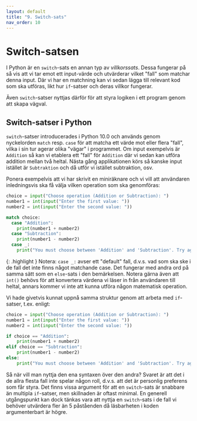 ```yaml
---
layout: default
title: "9. Switch-sats"
nav_order: 10
---
```


# Switch-satsen
I Python är en `switch`-sats en annan typ av _villkorssats_. Dessa fungerar på så vis att vi tar emot ett input-värde och utvärderar vilket "fall" som matchar denna input. Där vi har en matchning kan vi sedan lägga till relevant kod som ska utföras, likt hur `if`-satser och deras villkor fungerar.

Även `switch`-satser nyttjas därför för att styra logiken i ett program genom att skapa vägval.

## Switch-satser i Python
`switch`-satser introducerades i Python 10.0 och används genom nyckelorden `match` resp. `case` för att matcha ett värde mot eller flera "fall", vilka i sin tur agerar olika "vägar" i programmet. Om input exempelvis är `Addition` så kan vi etablera ett "fall" för `Addition` där vi sedan kan utföra addition mellan två heltal. Nästa gång applikationen körs så kanske input istället är `Subtraktion` och då utför vi istället subtraktion, osv.

Ponera exempelvis att vi har skrivit en miniräknare och vi vill att användaren inledningsvis ska få välja vilken operation som ska genomföras:
```python
choice = input("Choose operation (Addition or Subtraction): ")
number1 = int(input("Enter the first value: "))
number2 = int(input("Enter the second value: "))

match choice:
  case "Addition":
    print(number1 + number2)
  case "Subtraction":
    print(number1 - number2)
  case _:
    print("You must choose between 'Addition' and 'Subtraction'. Try again!")
```

{: .highlight }
Notera: `case _:` avser ett "default" fall, d.v.s. vad som ska ske i de fall det inte finns något matchande case. Det fungerar med andra ord på samma sätt som en `else`-sats i den bemärkelsen. Notera gärna även att `int()` behövs för att konvertera värdena vi läser in från användaren till heltal, annars kommer vi inte att kunna utföra någon matematisk operation.

Vi hade givetvis kunnat uppnå samma struktur genom att arbeta med `if`-satser, t.ex. enligt:
```python
choice = input("Choose operation (Addition or Subtraction): ")
number1 = int(input("Enter the first value: "))
number2 = int(input("Enter the second value: "))

if choice == "Addition":
    print(number1 + number2)
elif choice == "Subtraction":
    print(number1 - number2)
else:
    print("You must choose between 'Addition' and 'Subtraction'. Try again!")
```

Så när vill man nyttja den ena syntaxen över den andra? Svaret är att det i de allra flesta fall inte spelar någon roll, d.v.s. att det är personlig preferens som får styra. Det finns vissa argument för att en `switch`-sats är snabbare än multipla `if`-satser, men skillnaden är oftast minimal. En generell utgångspunkt kan dock tänkas vara att nyttja en `switch`-sats i de fall vi behöver utvärdera fler än 5 påståenden då läsbarheten i koden argumenterbart är högre.
